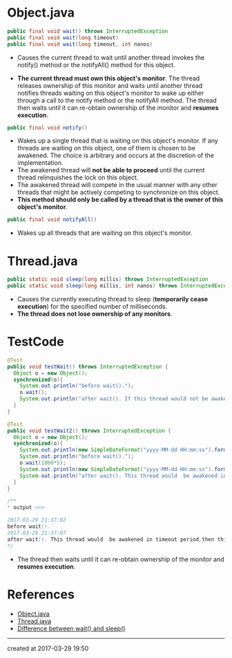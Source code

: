 # Object.java

``` java
public final void wait() throws InterruptedException
public final void wait(long timeout)
public final void wait(long timeout, int nanos)
```

- Causes the current thread to wait until another thread invokes the notify() method or the notifyAll() method for this object.

- **The current thread must own this object's monitor**. The thread releases ownership of this monitor and waits until another thread notifies threads waiting on this object's monitor to wake up either through a call to the notify method or the notifyAll method. The thread then waits until it can re-obtain ownership of the monitor and **resumes execution**. 

``` java
public final void notify()
```

- Wakes up a single thread that is waiting on this object's monitor. If any threads are waiting on this object, one of them is chosen to be awakened. The choice is arbitrary and occurs at the discretion of the implementation. 
- The awakened thread will **not be able to proceed** until the current thread relinquishes the lock on this object.
- The awakened thread will compete in the usual manner with any other threads that might be
   actively competing to synchronize on this object.
- **This method should only be called by a thread that is the owner of this object's monitor**. 

``` java
public final void notifyAll()
```

- Wakes up all threads that are waiting on this object's monitor. 

# Thread.java

```java
public static void sleep(long millis) throws InterruptedException
public static void sleep(long millis, int nanos) throws InterruptedException
```

- Causes the currently executing thread to sleep (**temporarily cease execution**) for the specified number of milliseconds.
- **The thread does not lose ownership of any monitors**.



# TestCode

``` java
@Test
public void testWait() throws InterruptedException {
  Object o = new Object();
  synchronized(o){
    System.out.println("before wait().");
    o.wait();
    System.out.println("after wait(). If this thread would not be awakened,this line would not execute.");
  }
}
```

``` java
@Test
public void testWait2() throws InterruptedException {
  Object o = new Object();
  synchronized(o){
    System.out.println(new SimpleDateFormat("yyyy-MM-dd HH:mm:ss").format(new Date()));
    System.out.println("before wait().");
    o.wait(1000*5);
    System.out.println(new SimpleDateFormat("yyyy-MM-dd HH:mm:ss").format(new Date()));
    System.out.println("after wait(). This thread would  be awakened in timeout period,then this line would resume execution.");
  }
}

/**
* output >>>

2017-03-29 21:37:02
before wait().
2017-03-29 21:37:07
after wait(). This thread would  be awakened in timeout period,then this line would resume execution.
*/
```

- The thread then waits until it can re-obtain ownership of the monitor and **resumes execution**.

# References

- [Object.java](https://docs.oracle.com/javase/7/docs/api/java/lang/Object.html#wait())
- [Thread.java](https://docs.oracle.com/javase/7/docs/api/java/lang/Thread.html#sleep(long))
- [Difference between wait() and sleep()](https://stackoverflow.com/questions/1036754/difference-between-wait-and-sleep)

------

created at 2017-03-29 19:50